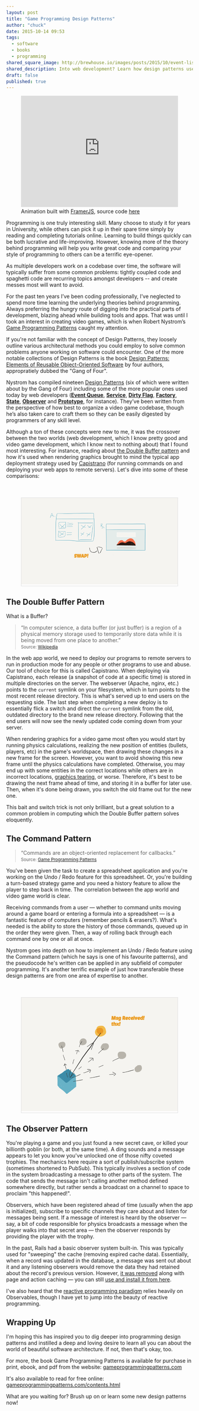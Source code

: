 ```yaml
---
layout: post
title: "Game Programming Design Patterns"
author: "chuck"
date: 2015-10-14 09:53
tags:
  - software
  - books
  - programming
shared_square_image: http://brewhouse.io/images/posts/2015/10/event-listener-nodes-square.png
shared_description: Into web development? Learn how design patterns used in other fields such as videogame programming can help you.
draft: false
published: true
---
```


<!-- ![DesignPatternsAnimaion](/images/posts/2015/09/design-patterns.gif) -->

<figure style="display: block; max-width: 100%;height: auto;">
  <iframe style="border: 0" width="100%" height="300" src="https://s3-us-west-2.amazonaws.com/brewhouse-io/blog/cubes.framer/index.html"></iframe>
  <figcaption>Animation built with <a href="http://framerjs.com/">FramerJS</a>, source code <a href="https://github.com/BrewhouseTeam/cubes-framer">here</a></figcaption>
</figure>

Programming is one truly interesting skill. Many choose to study it for years in University, while others can pick it up in their spare time simply by reading and completing tutorials online. Learning to build things quickly can be both lucrative and life-improving. However, knowing more of the theory behind programming will help you write great code and comparing your style of programming to others can be a terrific eye-opener.

As multiple developers work on a codebase over time, the software will typically suffer from some common problems: tightly coupled code and spaghetti code are recurring topics amongst developers -- and create messes most will want to avoid.

For the past ten years I’ve been coding professionally, I’ve neglected to spend more time learning the underlying theories behind programming. Always preferring the hungry route of digging into the practical parts of development, blazing ahead while building tools and apps. That was until I took an interest in creating video games, which is when Robert Nystrom’s [Game Programming Patterns](http://gameprogrammingpatterns.com) caught my attention.

<!-- break -->

If you're not familiar with the concept of Design Patterns, they loosely outline various architectural methods you could employ to solve common problems anyone working on software could encounter. One of the more notable collections of Design Patterns is the book [Design Patterns: Elements of Reusable Object-Oriented Software](http://www.amazon.ca/Design-Patterns-Elements-Reusable-Object-Oriented/dp/0201633612) by four authors, appropratiely dubbed the "Gang of Four".

Nystrom has compiled nineteen [Design Patterns](http://www.blackwasp.co.uk/GofPatterns.aspx) (six of which were written about by the Gang of Four) including some of the more popular ones used today by web developers (**[Event Queue](http://gameprogrammingpatterns.com/event-queue.html)**, **[Service](https://en.wikipedia.org/wiki/Service_layers_pattern)**, **[Dirty Flag](http://gameprogrammingpatterns.com/dirty-flag.html)**, **[Factory](https://en.wikipedia.org/wiki/Factory_method_pattern)**, **[State](https://sourcemaking.com/design_patterns/state)**, **[Observer](http://gameprogrammingpatterns.com/observer.html)** and **[Prototype](https://sourcemaking.com/design_patterns/prototype)**, for instance). They’ve been written from the perspective of how best to organize a video game codebase, though he’s also taken care to craft them so they can be easily digested by programmers of any skill level.

Although a ton of these concepts were new to me, it was the crossover between the two worlds (web development, which I know pretty good and video game development, which I know next to nothing about) that I found most interesting. For instance, reading about [the Double Buffer pattern](http://gameprogrammingpatterns.com/double-buffer.html) and how it's used when rendering graphics brought to mind the typical app deployment strategy used by [Capistrano](http://capistranorb.com/) (for running commands on and deploying your web apps to remote servers). Let's dive into some of these comparisons:


<figure style="border: 1px solid #dedede; padding-bottom: 1px; margin-top: 50px;">
  <img src="/images/posts/2015/10/double-buffer-swap-sm.png" />
</figure>

## The Double Buffer Pattern

What is a Buffer?

<blockquote>
  <p>
    “In computer science, a data buffer (or just buffer) is a region of a physical memory storage used to temporarily store data while it is being moved from one place to another.”
    <br><small>Source: <a href="https://en.wikipedia.org/wiki/Data_buffer">Wikipedia</a></small>
  </p>
</blockquote>

In the web app world, we need to deploy our programs to remote servers to run in production mode for any people or other programs to use and abuse. Our tool of choice for this is called Capistrano. When deploying via Capistrano, each release (a snapshot of code at a specific time) is stored in multiple directories on the server. The webserver (Apache, nginx, etc.) points to the `current` symlink on your filesystem, which in turn points to the most recent release directory. This is what's served up to end users on the requesting side. The last step when completing a new deploy is to essentially flick a switch and direct the `current` symlink from the old, outdated directory to the brand new release directory. Following that the end users will now see the newly updated code coming down from your server.

When rendering graphics for a video game most often you would start by running physics calculations, realizing the new position of entities (bullets, players, etc) in the game's worldspace, then drawing these changes in a new frame for the screen. However, you want to avoid showing this new frame until the physics calculations have completed. Otherwise, you may end up with some entities in the correct locations while others are in incorrect locations, [graphics tearing](https://en.wikipedia.org/wiki/Screen_tearing), or worse. Therefore, it's best to be drawing the next frame ahead of time, and storing it in a buffer for later use. Then, when it's done being drawn, you switch the old frame out for the new one.

This bait and switch trick is not only brilliant, but a great solution to a common problem in computing which the Double Buffer pattern solves eloquently.


## The Command Pattern

<blockquote>
  <p>
    “Commands are an object-oriented replacement for callbacks.”
    <br><small>Source: <a href="http://gameprogrammingpatterns.com/command.html">Game Programming Patterns</a></small>
  </p>
</blockquote>


You've been given the task to create a spreadsheet application and you're working on the Undo / Redo feature for this spreadsheet. Or, you're building a turn-based strategy game and you need a history feature to allow the player to step back in time. The correlation between the app world and video game world is clear.

Receiving commands from a user &mdash; whether to command units moving around a game board or entering a formula into a spreadsheet &mdash; is a fantastic feature of computers (remember pencils &amp; erasers?). What's needed is the ability to store the history of those commands, queued up in the order they were given. Then, a way of rolling back through each command one by one or all at once.

Nystrom goes into depth on how to implement an Undo / Redo feature using the Command pattern (which he says is one of his favourite patterns), and the pseudocode he's written can be applied in any subfield of computer programming. It's another terrific example of just how transferable these design patterns are from one area of expertise to another.

<figure style="border: 1px solid #dedede; padding-bottom: 1px; margin-top: 50px;">
  <img src="/images/posts/2015/10/event-listener-nodes-sm.png" />
</figure>

## The Observer Pattern

You're playing a game and you just found a new secret cave, or killed your billionth goblin (or both, at the same time). A ding sounds and a message appears to let you know you've unlocked one of those nifty coveted trophies. The mechanics here require a sort of publish/subscribe system (sometimes shortened to PubSub). This typically involves a section of code in the system broadcasting a message to other parts of the system. The code that sends the message isn't calling another method defined somewhere directly, but rather sends a broadcast on a channel to space to proclaim "this happened!".

Observers, which have been registered ahead of time (usually when the app is initialized), subscribe to specific channels they care about and listen for messages being sent. If a message of interest is heard by the observer &mdash; say, a bit of code responsible for physics broadcasts a message when the player walks into that secret area &mdash; then the observer responds by providing the player with the trophy.

In the past, Rails had a basic observer system built-in. This was typically used for "sweeping" the cache (removing expired cache data). Essentially, when a record was updated in the database, a message was sent out about it and any listening observers would remove the data they had retained about the record's previous version. However, [it was removed](http://blog.remarkablelabs.com/2012/12/observers-gem-extraction-rails-4-countdown-to-2013) along with page and action caching &mdash; you can still [use and install it from here](https://github.com/rails/rails-observers).

I've also heard that the [reactive programming paradigm](https://en.wikipedia.org/wiki/Reactive_programming) relies heavily on Observables, though I have yet to jump into the beauty of reactive programming.


## Wrapping Up

I'm hoping this has inspired you to dig deeper into programming design patterns and instilled a deep and loving desire to learn all you can about the world of beautiful software architecture. If not, then that's okay, too.

For more, the book Game Programming Patterns is available for purchase in print, ebook, and pdf from the website: [gameprogrammingpatterns.com](http://gameprogrammingpatterns.com/)

It's also available to read for free online: [gameprogrammingpatterns.com/contents.html](http://gameprogrammingpatterns.com/contents.html)

What are you waiting for? Brush up on or learn some new design patterns now!


